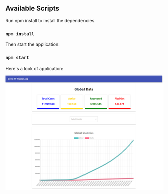 ## Available Scripts

Run npm install to install the dependencies.

### `npm install`

Then start the application:

### `npm start`

Here's a look of application:

![](public/globaldata.png)
